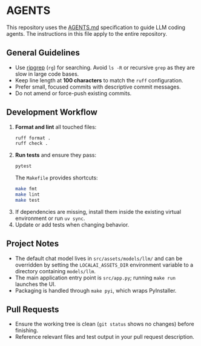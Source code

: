 # AGENTS

This repository uses the [AGENTS.md](https://github.com/openai/agents.md) specification to guide
LLM coding agents. The instructions in this file apply to the entire repository.

## General Guidelines

- Use [ripgrep](https://github.com/BurntSushi/ripgrep) (`rg`) for searching. Avoid
  `ls -R` or recursive `grep` as they are slow in large code bases.
- Keep line length at **100 characters** to match the `ruff` configuration.
- Prefer small, focused commits with descriptive commit messages.
- Do not amend or force-push existing commits.

## Development Workflow

1. **Format and lint** all touched files:
   ```bash
   ruff format .
   ruff check .
   ```
2. **Run tests** and ensure they pass:
   ```bash
   pytest
   ```
   The `Makefile` provides shortcuts:
   ```bash
   make fmt
   make lint
   make test
   ```
3. If dependencies are missing, install them inside the existing virtual
   environment or run `uv sync`.
4. Update or add tests when changing behavior.

## Project Notes

- The default chat model lives in `src/assets/models/llm/` and can be overridden by setting
  the `LOCALAI_ASSETS_DIR` environment variable to a directory containing `models/llm`.
- The main application entry point is `src/app.py`; running `make run` launches the UI.
- Packaging is handled through `make pyi`, which wraps PyInstaller.

## Pull Requests

- Ensure the working tree is clean (`git status` shows no changes) before finishing.
- Reference relevant files and test output in your pull request description.
